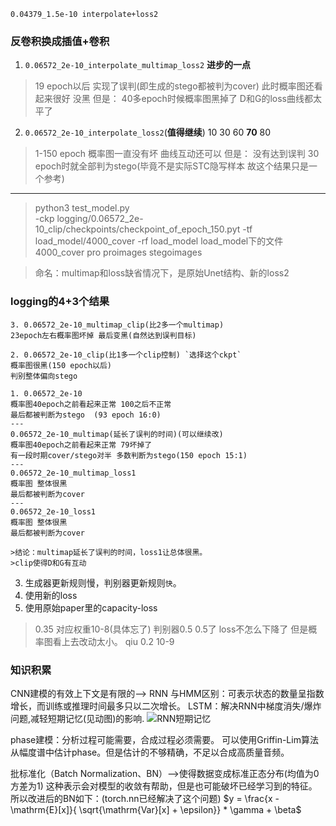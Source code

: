

`0.04379_1.5e-10 interpolate+loss2`

### 反卷积换成插值+卷积
1. `0.06572_2e-10_interpolate_multimap_loss2`
**进步的一点**
> 19 epoch以后 实现了误判(即生成的stego都被判为cover) 此时概率图还看起来很好 没黑
但是：
> 40多epoch时候概率图黑掉了
> D和G的loss曲线都太平了
2. `0.06572_2e-10_interpolate_loss2`(**值得继续**)  10 30 60 **70** 80
> 1-150 epoch 概率图一直没有坏
> 曲线互动还可以
但是：
> 没有达到误判 30 epoch时就全部判为stego(毕竟不是实际STC隐写样本 故这个结果只是一个参考)

-------------------------------------------------------------------------

> python3 test_model.py  
  -ckp logging/0.06572_2e-10_clip/checkpoints/checkpoint_of_epoch_150.pyt 
  -tf load_model/4000_cover 
  -rf load_model
>load_model下的文件                                                     
    4000_cover  pro  proimages  stegoimages



>命名：multimap和loss缺省情况下，是原始Unet结构、新的loss2
### logging的4+3个结果
    3. 0.06572_2e-10_multimap_clip(比2多一个multimap)
    23epoch左右概率图坏掉 最后变黑(自然达到误判目标)

    2. 0.06572_2e-10_clip(比1多一个clip控制) `选择这个ckpt`
    概率图很黑(150 epoch以后)
    判别整体偏向stego

    1. 0.06572_2e-10
    概率图40epoch之前看起来正常 100之后不正常
    最后都被判断为stego  (93 epoch 16:0)
    ---
    0.06572_2e-10_multimap(延长了误判的时间)(可以继续改)
    概率图40epoch之前看起来正常 79坏掉了
    有一段时期cover/stego对半 多数判断为stego(150 epoch 15:1)
    ---
    0.06572_2e-10_multimap_loss1
    概率图 整体很黑
    最后都被判断为cover
    ---
    0.06572_2e-10_loss1
    概率图 整体很黑
    最后都被判断为cover

    >结论：multimap延长了误判的时间，loss1让总体很黑。
    >clip使得D和G有互动



3. 生成器更新规则慢，判别器更新规则`快`。
2. 使用新的loss
1. 使用原始paper里的capacity-loss
>0.35 对应权重10-8(具体忘了)
判别器0.5 0.5了 loss不怎么下降了 但是概率图看上去改动太小。
qiu 0.2 10-9



### 知识积累
CNN建模的有效上下文是有限的--> RNN
与HMM区别：可表示状态的数量呈指数增长，而训练或推理时间最多只以二次增长。
LSTM：解决RNN中梯度消失/爆炸问题,减轻短期记忆(见动图)的影响.
![RNN短期记忆](D:/9-课程/高级人工智能/作业/RNN动图.webp)

phase建模：分析过程可能需要，合成过程必须需要。
可以使用Griffin-Lim算法从幅度谱中估计phase。但是估计的不够精确，不足以合成高质量音频。

批标准化（Batch Normalization、BN）-->使得数据变成标准正态分布(均值为0方差为1)
这种表示会对模型的收敛有帮助，但是也可能破坏已经学习到的特征。所以改进后的BN如下：(torch.nn已经解决了这个问题)
$y = \frac{x - \mathrm{E}[x]}{ \sqrt{\mathrm{Var}[x] + \epsilon}} * \gamma + \beta$

